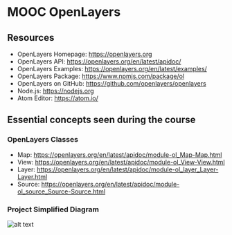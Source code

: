 # MOOC OpenLayers

## Resources
* OpenLayers Homepage: https://openlayers.org
* OpenLayers API: https://openlayers.org/en/latest/apidoc/
* OpenLayers Examples: https://openlayers.org/en/latest/examples/
* OpenLayers Package: https://www.npmjs.com/package/ol
* OpenLayers on GitHub: https://github.com/openlayers/openlayers
* Node.js: https://nodejs.org
* Atom Editor: https://atom.io/

## Essential concepts seen during the course

### OpenLayers Classes
* Map: https://openlayers.org/en/latest/apidoc/module-ol_Map-Map.html
* View: https://openlayers.org/en/latest/apidoc/module-ol_View-View.html
* Layer: https://openlayers.org/en/latest/apidoc/module-ol_layer_Layer-Layer.html
* Source: https://openlayers.org/en/latest/apidoc/module-ol_source_Source-Source.html

### Project Simplified Diagram
![alt text](https://github.com/faselm/mooc-openlayers-project/blob/main/diagrams/diagram-2.10.png "Diagram")

